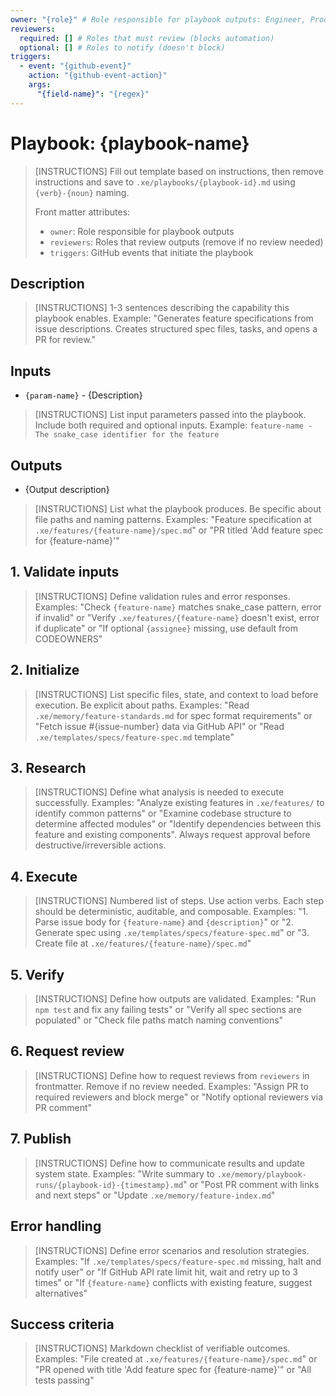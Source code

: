 ```yaml
---
owner: "{role}" # Role responsible for playbook outputs: Engineer, Product Manager, Architect, Project Manager
reviewers:
  required: [] # Roles that must review (blocks automation)
  optional: [] # Roles to notify (doesn't block)
triggers:
  - event: "{github-event}"
    action: "{github-event-action}"
    args:
      "{field-name}": "{regex}"
---
```


# Playbook: {playbook-name}

> [INSTRUCTIONS]
> Fill out template based on instructions, then remove instructions and save to `.xe/playbooks/{playbook-id}.md` using `{verb}-{noun}` naming.
>
> Front matter attributes:
>
> - `owner`: Role responsible for playbook outputs
> - `reviewers`: Roles that review outputs (remove if no review needed)
> - `triggers`: GitHub events that initiate the playbook

## Description

> [INSTRUCTIONS]
> 1-3 sentences describing the capability this playbook enables. Example: "Generates feature specifications from issue descriptions. Creates structured spec files, tasks, and opens a PR for review."

## Inputs

- `{param-name}` - {Description}

> [INSTRUCTIONS]
> List input parameters passed into the playbook. Include both required and optional inputs. Example: `feature-name - The snake_case identifier for the feature`

## Outputs

- {Output description}

> [INSTRUCTIONS]
> List what the playbook produces. Be specific about file paths and naming patterns. Examples: "Feature specification at `.xe/features/{feature-name}/spec.md`" or "PR titled 'Add feature spec for {feature-name}'"

## 1. Validate inputs

> [INSTRUCTIONS]
> Define validation rules and error responses. Examples: "Check `{feature-name}` matches snake_case pattern, error if invalid" or "Verify `.xe/features/{feature-name}` doesn't exist, error if duplicate" or "If optional `{assignee}` missing, use default from CODEOWNERS"

## 2. Initialize

> [INSTRUCTIONS]
> List specific files, state, and context to load before execution. Be explicit about paths. Examples: "Read `.xe/memory/feature-standards.md` for spec format requirements" or "Fetch issue #{issue-number} data via GitHub API" or "Read `.xe/templates/specs/feature-spec.md` template"

## 3. Research

> [INSTRUCTIONS]
> Define what analysis is needed to execute successfully. Examples: "Analyze existing features in `.xe/features/` to identify common patterns" or "Examine codebase structure to determine affected modules" or "Identify dependencies between this feature and existing components". Always request approval before destructive/irreversible actions.

## 4. Execute

> [INSTRUCTIONS]
> Numbered list of steps. Use action verbs. Each step should be deterministic, auditable, and composable. Examples: "1. Parse issue body for `{feature-name}` and `{description}`" or "2. Generate spec using `.xe/templates/specs/feature-spec.md`" or "3. Create file at `.xe/features/{feature-name}/spec.md`"

## 5. Verify

> [INSTRUCTIONS]
> Define how outputs are validated. Examples: "Run `npm test` and fix any failing tests" or "Verify all spec sections are populated" or "Check file paths match naming conventions"

## 6. Request review

> [INSTRUCTIONS]
> Define how to request reviews from `reviewers` in frontmatter. Remove if no review needed. Examples: "Assign PR to required reviewers and block merge" or "Notify optional reviewers via PR comment"

## 7. Publish

> [INSTRUCTIONS]
> Define how to communicate results and update system state. Examples: "Write summary to `.xe/memory/playbook-runs/{playbook-id}-{timestamp}.md`" or "Post PR comment with links and next steps" or "Update `.xe/memory/feature-index.md`"

## Error handling

> [INSTRUCTIONS]
> Define error scenarios and resolution strategies. Examples: "If `.xe/templates/specs/feature-spec.md` missing, halt and notify user" or "If GitHub API rate limit hit, wait and retry up to 3 times" or "If `{feature-name}` conflicts with existing feature, suggest alternatives"

## Success criteria

> [INSTRUCTIONS]
> Markdown checklist of verifiable outcomes. Examples: "File created at `.xe/features/{feature-name}/spec.md`" or "PR opened with title 'Add feature spec for {feature-name}'" or "All tests passing"
